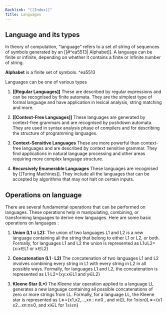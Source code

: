 ```yaml
---
Backlink: "[[Index]]"
Title: Languages
---
```

## Language and its types
In theory of computation, "language" refers to a set of string of sequences of symbols generated by an [[#^ea5513| Alphabet]]. A language can be finite or infinite, depending on whether it contains a finite or infinite number of string.

**Alphabet** is a finite set of symbols.  ^ea5513

Languages can be one of various types
1. **[[Regular Languages]]**
   These are described by regular expressions and can be recognised by finite automata. They are the simplest type of formal language and have application in lexical analysis, string matching and more.
   
2. **[[Context-Free Languages]]**
   These languages are generated by context-free grammars and are recognised by pushdown automata. They are used in syntax analysis phase of compilers and for describing the structure of programming languages.
   
3. **Context-Sensitive Languages**
   These are more powerful than context-free languages and are described by context sensitive grammar. They find applications in natural language processing and other areas requiring more complex language structure.
   
4. **Recursively Enumerable Languages**
   These languages are recognised by [[Turing Machines]]. They include all the languages that can be accepted by algorithms that may not halt on certain inputs.


## Operations on language
There are several fundamental operations that can be performed on languages. These operations help in manipulating, combining, or transforming languages to derive new languages. Here are some basic operations on languages : 
1. **Union (L1 ∪ L2):**
   The union of two languages L1 and L2 is a new language containing all the string that belong to either L1 or L2, or both. Formally, for languages L1 and L2 the union is represented as L1​∪L2​={x:x∈L1​ or x∈L2​}

2. **Concatenation (L1 ⋅ L2)**
   The concatenation of two languages L1 and L2 involves combining every string in L1 with every string in L2 in all possible ways. Formally, for languages L1 and L2, the concatenation is represented as L1​⋅L2​={xy:x∈L1​ and y∈L2​}

3. **Kleene Star (L\*)**
   The Kleene star operation applied to a language LL generates a new language containing all possible concatenations of zero or more strings from LL. Formally, for a language LL, the Kleene star is represented as L∗={x1,x2,...,xn : n≥0 , and xi∈L for 1≤i≤n}L∗={x1​x2​…xn​:n≥0, and xi​∈L for 1≤i≤n}